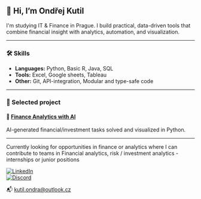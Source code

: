 ## 👋 Hi, I’m Ondřej Kutil

I'm studying IT & Finance in Prague. I build practical, data-driven tools that combine financial insight with analytics, automation, and visualization.

---

### 🛠️ Skills

- **Languages:** Python, Basic R, Java, SQL
- **Tools:** Excel, Google sheets, Tableau
- **Other:** Git, API-integration, Modular and type-safe code

---

### 📂 Selected project

#### 🤖 [Finance Analytics with AI](https://github.com/OndrejKutil/finance_analytics_with_ai)  
AI-generated financial/investment tasks solved and visualized in Python.

---

Currently looking for opportunities in finance or analytics where I can contribute to teams in Financial analytics, risk / investment analytics - internships or junior positions

[![LinkedIn](https://img.shields.io/badge/LINKEDIN-%230077B5.svg?logo=linkedin&logoColor=white&style=for-the-badge)](https://linkedin.com/in/ondřej-kutil-342a97256)  
[![Discord](https://img.shields.io/badge/DISCORD-%237289DA.svg?logo=discord&logoColor=white&style=for-the-badge)](https://discordapp.com/users/551050009626542102)

📬 kutil.ondra@outlook.cz
